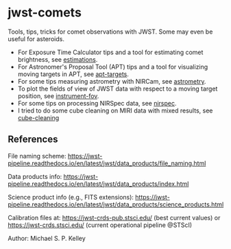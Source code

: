 # jwst-comets

Tools, tips, tricks for comet observations with JWST.  Some may even be useful for asteroids.

* For Exposure Time Calculator tips and a tool for estimating comet brightness, see [estimations](estimations/).
* For Astronomer's Proposal Tool (APT) tips and a tool for visualizing moving targets in APT, see [apt-targets](apt-targets/).
* For some tips measuring astrometry with NIRCam, see [astrometry](astrometry/).
* To plot the fields of view of JWST data with respect to a moving target position, see [instrument-fov](instrument-fov/).
* For some tips on processing NIRSpec data, see [nirspec](nirspec/).
* I tried to do some cube cleaning on MIRI data with mixed results, see [cube-cleaning](cube-cleaning/)

## References

File naming scheme:
<https://jwst-pipeline.readthedocs.io/en/latest/jwst/data_products/file_naming.html>

Data products info:
<https://jwst-pipeline.readthedocs.io/en/latest/jwst/data_products/index.html>

Science product info (e.g., FITS extensions):
<https://jwst-pipeline.readthedocs.io/en/latest/jwst/data_products/science_products.html>

Calibration files at:
<https://jwst-crds-pub.stsci.edu/> (best current values) or <https://jwst-crds.stsci.edu/> (current operational pipeline @STScI)

Author: Michael S. P. Kelley
